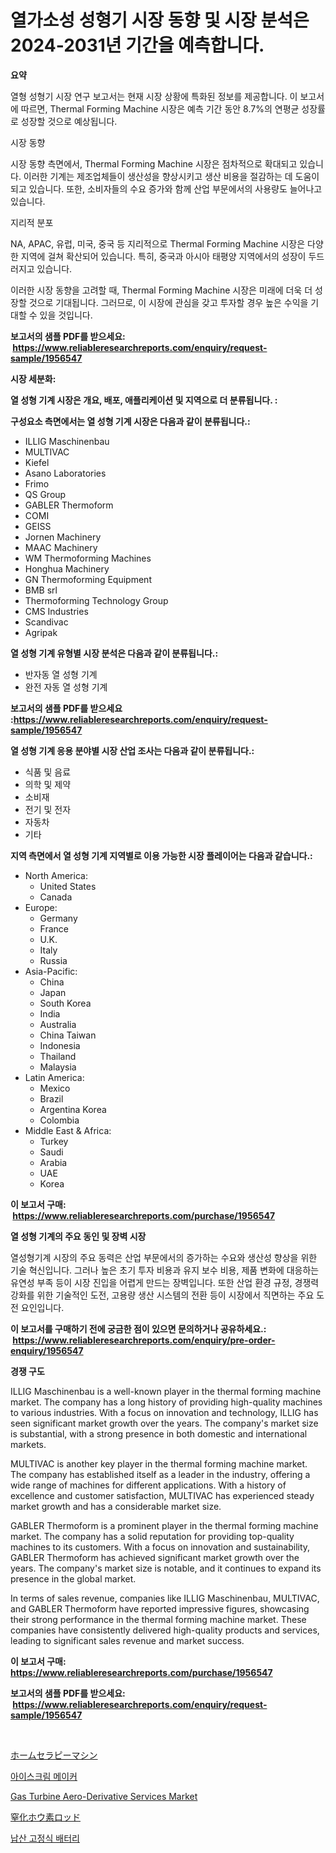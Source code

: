 <p><h1>열가소성 성형기 시장 동향 및 시장 분석은 2024-2031년 기간을 예측합니다.</h1></p><p><strong>요약</strong></p>
<p><p>열형 성형기 시장 연구 보고서는 현재 시장 상황에 특화된 정보를 제공합니다. 이 보고서에 따르면, Thermal Forming Machine 시장은 예측 기간 동안 8.7%의 연평균 성장률로 성장할 것으로 예상됩니다.</p><p>시장 동향</p><p>시장 동향 측면에서, Thermal Forming Machine 시장은 점차적으로 확대되고 있습니다. 이러한 기계는 제조업체들이 생산성을 향상시키고 생산 비용을 절감하는 데 도움이 되고 있습니다. 또한, 소비자들의 수요 증가와 함께 산업 부문에서의 사용량도 늘어나고 있습니다.</p><p>지리적 분포</p><p>NA, APAC, 유럽, 미국, 중국 등 지리적으로 Thermal Forming Machine 시장은 다양한 지역에 걸쳐 확산되어 있습니다. 특히, 중국과 아시아 태평양 지역에서의 성장이 두드러지고 있습니다.</p><p>이러한 시장 동향을 고려할 때, Thermal Forming Machine 시장은 미래에 더욱 더 성장할 것으로 기대됩니다. 그러므로, 이 시장에 관심을 갖고 투자할 경우 높은 수익을 기대할 수 있을 것입니다.</p></p>
<p><strong>보고서의 샘플 PDF를 받으세요: &nbsp;<a href="https://www.reliableresearchreports.com/enquiry/request-sample/1956547">https://www.reliableresearchreports.com/enquiry/request-sample/1956547</a></strong></p>
<p><strong>시장 세분화:</strong></p>
<p><strong> 열 성형 기계 시장은 개요, 배포, 애플리케이션 및 지역으로 더 분류됩니다. :</strong></p>
<p><strong>구성요소 측면에서는 열 성형 기계 시장은 다음과 같이 분류됩니다.:</strong></p>
<p><ul><li>ILLIG Maschinenbau</li><li>MULTIVAC</li><li>Kiefel</li><li>Asano Laboratories</li><li>Frimo</li><li>QS Group</li><li>GABLER Thermoform</li><li>COMI</li><li>GEISS</li><li>Jornen Machinery</li><li>MAAC Machinery</li><li>WM Thermoforming Machines</li><li>Honghua Machinery</li><li>GN Thermoforming Equipment</li><li>BMB srl</li><li>Thermoforming Technology Group</li><li>CMS Industries</li><li>Scandivac</li><li>Agripak</li></ul></p>
<p><strong> 열 성형 기계 유형별 시장 분석은 다음과 같이 분류됩니다.:</strong></p>
<p><ul><li>반자동 열 성형 기계</li><li>완전 자동 열 성형 기계</li></ul></p>
<p><strong>보고서의 샘플 PDF를 받으세요 :<a href="https://www.reliableresearchreports.com/enquiry/request-sample/1956547">https://www.reliableresearchreports.com/enquiry/request-sample/1956547</a></strong></p>
<p><strong> 열 성형 기계 응용 분야별 시장 산업 조사는 다음과 같이 분류됩니다.:</strong></p>
<p><ul><li>식품 및 음료</li><li>의학 및 제약</li><li>소비재</li><li>전기 및 전자</li><li>자동차</li><li>기타</li></ul></p>
<p><strong>지역 측면에서 열 성형 기계 지역별로 이용 가능한 시장 플레이어는 다음과 같습니다.:</strong></p>
<p><ul>
    <li>
        North America:
        <ul>
            <li>United States</li>
            <li>Canada</li>
        </ul>
    </li>
    <li>
        Europe:
        <ul>
            <li>Germany</li>
            <li>France</li>
            <li>U.K.</li>
            <li>Italy</li>
            <li>Russia</li>
        </ul>
    </li>
    <li>
        Asia-Pacific:
        <ul>
            <li>China</li>
            <li>Japan</li>
            <li>South Korea</li>
            <li>India</li>
            <li>Australia</li>
            <li>China Taiwan</li>
            <li>Indonesia</li>
            <li>Thailand</li>
            <li>Malaysia</li>
        </ul>
    </li>
    <li>
        Latin America:
        <ul>
            <li>Mexico</li>
            <li>Brazil</li>
            <li>Argentina Korea</li>
            <li>Colombia</li>
        </ul>
    </li>
    <li>
        Middle East & Africa:
        <ul>
            <li>Turkey</li>
            <li>Saudi</li>
            <li>Arabia</li>
            <li>UAE</li>
            <li>Korea</li>
        </ul>
    </li>
    </ul></p>
<p><strong>이 보고서 구매: &nbsp;<a href="https://www.reliableresearchreports.com/purchase/1956547">https://www.reliableresearchreports.com/purchase/1956547</a></strong></p>
<p><strong>열 성형 기계의 주요 동인 및 장벽 시장</strong></p>
<p><p>열성형기계 시장의 주요 동력은 산업 부문에서의 증가하는 수요와 생산성 향상을 위한 기술 혁신입니다. 그러나 높은 초기 투자 비용과 유지 보수 비용, 제품 변화에 대응하는 유연성 부족 등이 시장 진입을 어렵게 만드는 장벽입니다. 또한 산업 환경 규정, 경쟁력 강화를 위한 기술적인 도전, 고용량 생산 시스템의 전환 등이 시장에서 직면하는 주요 도전 요인입니다.</p></p>
<p><strong>이 보고서를 구매하기 전에 궁금한 점이 있으면 문의하거나 공유하세요.: &nbsp;<a href="https://www.reliableresearchreports.com/enquiry/pre-order-enquiry/1956547">https://www.reliableresearchreports.com/enquiry/pre-order-enquiry/1956547</a></strong></p>
<p><strong>경쟁 구도</strong></p>
<p><p>ILLIG Maschinenbau is a well-known player in the thermal forming machine market. The company has a long history of providing high-quality machines to various industries. With a focus on innovation and technology, ILLIG has seen significant market growth over the years. The company's market size is substantial, with a strong presence in both domestic and international markets.</p><p>MULTIVAC is another key player in the thermal forming machine market. The company has established itself as a leader in the industry, offering a wide range of machines for different applications. With a history of excellence and customer satisfaction, MULTIVAC has experienced steady market growth and has a considerable market size.</p><p>GABLER Thermoform is a prominent player in the thermal forming machine market. The company has a solid reputation for providing top-quality machines to its customers. With a focus on innovation and sustainability, GABLER Thermoform has achieved significant market growth over the years. The company's market size is notable, and it continues to expand its presence in the global market.</p><p>In terms of sales revenue, companies like ILLIG Maschinenbau, MULTIVAC, and GABLER Thermoform have reported impressive figures, showcasing their strong performance in the thermal forming machine market. These companies have consistently delivered high-quality products and services, leading to significant sales revenue and market success.</p></p>
<p><strong>이 보고서 구매: &nbsp; <a href="https://www.reliableresearchreports.com/purchase/1956547">https://www.reliableresearchreports.com/purchase/1956547</a></strong></p>
<p><strong>보고서의 샘플 PDF를 받으세요: &nbsp;<a href="https://www.reliableresearchreports.com/enquiry/request-sample/1956547">https://www.reliableresearchreports.com/enquiry/request-sample/1956547</a></strong><strong></strong></p>
<p>&nbsp;</p>
<p><p><a href="https://medium.com/@kamdeall7845/%E3%83%9B%E3%83%BC%E3%83%A0%E3%82%BB%E3%83%A9%E3%83%94%E3%83%BC%E6%A9%9F%E5%99%A8%E5%B8%82%E5%A0%B4-%E7%A8%AE%E9%A1%9E-%E7%94%A8%E9%80%94-%E5%9C%B0%E7%90%86%E3%81%AB%E3%82%88%E3%82%8B%E5%8C%85%E6%8B%AC%E7%9A%84%E3%81%AA%E8%A9%95%E4%BE%A1-cf164825fa77">ホームセラピーマシン</a></p><p><a href="https://medium.com/@flower89678/%EC%95%84%EC%9D%B4%EC%8A%A4%ED%81%AC%EB%A6%BC-%EC%A0%9C%EC%A1%B0%EA%B8%B0-%EC%8B%9C%EC%9E%A5-%EC%A2%85%EB%A5%98-%EC%9D%91%EC%9A%A9-%EB%B0%8F-%EC%A7%80%EB%A6%AC%EC%97%90-%EB%94%B0%EB%A5%B8-%EC%A2%85%ED%95%A9-%ED%8F%89%EA%B0%80-244c95f3c8d7">아이스크림 메이커</a></p><p><a href="https://www.linkedin.com/pulse/global-gas-turbine-aero-derivative-services-market-types-applications-qtsfe?trackingId=py%2FJQrPh%2FUFC%2BAigUx0cdA%3D%3D">Gas Turbine Aero-Derivative Services Market</a></p><p><a href="https://medium.com/@hazelnutt83/%E3%83%9B%E3%82%A6%E7%B4%A0%E7%AA%92%E5%8C%96%E7%89%A9%E3%83%AD%E3%83%83%E3%83%89%E5%B8%82%E5%A0%B4%E3%83%A1%E3%83%88%E3%83%AA%E3%83%83%E3%82%AF%E3%82%B9%E3%81%AE%E3%83%87%E3%82%B3%E3%83%BC%E3%83%87%E3%82%A3%E3%83%B3%E3%82%B0-%E5%B8%82%E5%A0%B4%E3%82%B7%E3%82%A7%E3%82%A2-%E3%83%88%E3%83%AC%E3%83%B3%E3%83%89-%E6%88%90%E9%95%B7%E3%83%91%E3%82%BF%E3%83%BC%E3%83%B3-d64db9c204f5">窒化ホウ素ロッド</a></p><p><a href="https://medium.com/@earlfeffersj/pb-hydrogen-stasionary-battery-%EC%8B%9C%EC%9E%A5-%EC%8B%9C%EC%9E%A5-cagr-%EC%8B%9C%EC%9E%A5-%EB%8F%99%ED%96%A5-%EB%B0%8F-%EC%84%B1%EC%9E%A5-%EC%A0%84%EB%9E%B5%EC%97%90-%EB%8C%80%ED%95%9C-%ED%86%B5%EC%B0%B0%EB%A0%A5-24ea70469008">납산 고정식 배터리</a></p></p>